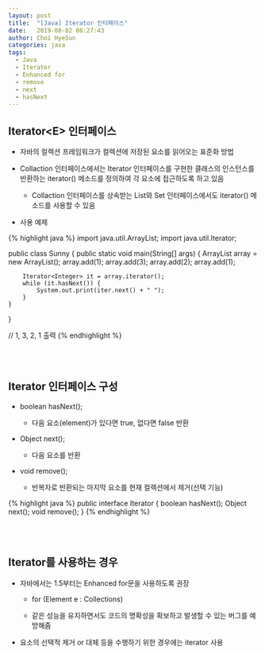 ```yaml
---
layout: post
title:  "[Java] Iterator 인터페이스"
date:   2019-08-02 08:27:43
author: Choi HyeSun
categories: java
tags:
  - Java
  - Iterator
  - Enhanced for
  - remove
  - next
  - hasNext
---
```


## Iterator\<E> 인터페이스

- 자바의 컬렉션 프레임워크가 컬렉션에 저장된 요소를 읽어오는 표준화 방법

- Collaction 인터페이스에서는 Iterator 인터페이스를 구현한 클래스의 인스턴스를 반환하는 iterator() 메소드를 정의하여 각 요소에 접근하도록 하고 있음

  - Collaction 인터페이스를 상속받는 List와 Set 인터페이스에서도 iterator() 메소드를 사용할 수 있음

- 사용 예제

{% highlight java %}
import java.util.ArrayList;
import java.util.Iterator;

public class Sunny {
    public static void main(String[] args) {
        ArrayList<Integer> array = new ArrayList<Integer>();
        array.add(1);
        array.add(3);
        array.add(2);
        array.add(1);
        
        Iterator<Integer> it = array.iterator();
        while (it.hasNext()) {
            System.out.print(iter.next() + " ");
        }
    }
}

// 1, 3, 2, 1 출력
{% endhighlight %}

<br>
<br>

## Iterator 인터페이스 구성

- boolean hasNext();

  - 다음 요소(element)가 있다면 true, 없다면 false 반환

- Object next();

  - 다음 요소를 반환

- void remove();

  - 반복자로 반환되는 마지막 요소를 현재 컬렉션에서 제거(선택 기능)

{% highlight java %}
public interface Iterator {
    boolean hasNext();
    Object next();
    void remove();
}
{% endhighlight %}

<br>
<br>

## Iterator를 사용하는 경우

- 자바에서는 1.5부터는 Enhanced for문을 사용하도록 권장

  - for (Element e : Collections)

  - 같은 성능을 유지하면서도 코드의 명확성을 확보하고 발생할 수 있는 버그를 예방해줌

- 요소의 선택적 제거 or 대체 등을 수행하기 위한 경우에는 iterator 사용
